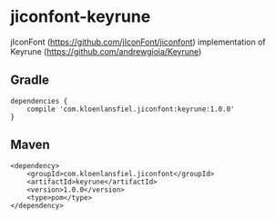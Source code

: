 # jiconfont-keyrune
jIconFont (https://github.com/jIconFont/jiconfont) implementation of Keyrune (https://github.com/andrewgioia/Keyrune)

## Gradle

``` 
dependencies {
    compile 'com.kloenlansfiel.jiconfont:keyrune:1.0.0'
}
```

## Maven
```
<dependency>
    <groupId>com.kloenlansfiel.jiconfont</groupId>
    <artifactId>keyrune</artifactId>
    <version>1.0.0</version>
    <type>pom</type>
</dependency>
```

